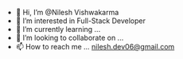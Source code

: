 - 👋 Hi, I’m @Nilesh Vishwakarma
- 👀 I’m interested in Full-Stack Developer
- 🌱 I’m currently learning ...
- 💞️ I’m looking to collaborate on ...
- 📫 How to reach me ... nilesh.dev06@gmail.com

<!---
N8l3/N8l3 is a ✨ special ✨ repository because its `README.md` (this file) appears on your GitHub profile.
You can click the Preview link to take a look at your changes.
--->
